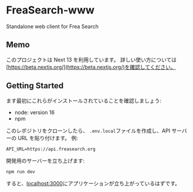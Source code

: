 # FreaSearch-www

Standalone web client for Frea Search

## Memo

このプロジェクトは Next 13 を利用しています。
詳しい使い方については[https://beta.nextjs.org/](https://beta.nextjs.org/)を確認してください。

## Getting Started

ます最初にこれらがインストールされていることを確認しましょう:

- node: version 16
- npm

このレポジトリをクローンしたら、
`.env.local`ファイルを作成し、API サーバーの URL を貼り付けます。
例:

```
API_URL=https://api.freasearch.org
```

開発用のサーバーを立ち上げます:

```bash
npm run dev
```

すると、[localhost:3000](localhost:3000)にアプリケーションが立ち上がっているはずです。
